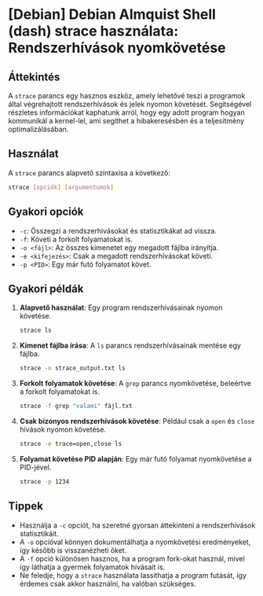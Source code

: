 # [Debian] Debian Almquist Shell (dash) strace használata: Rendszerhívások nyomkövetése

## Áttekintés
A `strace` parancs egy hasznos eszköz, amely lehetővé teszi a programok által végrehajtott rendszerhívások és jelek nyomon követését. Segítségével részletes információkat kaphatunk arról, hogy egy adott program hogyan kommunikál a kernel-lel, ami segíthet a hibakeresésben és a teljesítmény optimalizálásában.

## Használat
A `strace` parancs alapvető szintaxisa a következő:

```bash
strace [opciók] [argumentumok]
```

## Gyakori opciók
- `-c`: Összegzi a rendszerhívásokat és statisztikákat ad vissza.
- `-f`: Követi a forkolt folyamatokat is.
- `-o <fájl>`: Az összes kimenetet egy megadott fájlba irányítja.
- `-e <kifejezés>`: Csak a megadott rendszerhívásokat követi.
- `-p <PID>`: Egy már futó folyamatot követ.

## Gyakori példák
1. **Alapvető használat**: Egy program rendszerhívásainak nyomon követése.
   ```bash
   strace ls
   ```

2. **Kimenet fájlba írása**: A `ls` parancs rendszerhívásainak mentése egy fájlba.
   ```bash
   strace -o strace_output.txt ls
   ```

3. **Forkolt folyamatok követése**: A `grep` parancs nyomkövetése, beleértve a forkolt folyamatokat is.
   ```bash
   strace -f grep "valami" fájl.txt
   ```

4. **Csak bizonyos rendszerhívások követése**: Például csak a `open` és `close` hívások nyomon követése.
   ```bash
   strace -e trace=open,close ls
   ```

5. **Folyamat követése PID alapján**: Egy már futó folyamat nyomkövetése a PID-jével.
   ```bash
   strace -p 1234
   ```

## Tippek
- Használja a `-c` opciót, ha szeretné gyorsan áttekinteni a rendszerhívások statisztikáit.
- A `-o` opcióval könnyen dokumentálhatja a nyomkövetési eredményeket, így később is visszanézheti őket.
- A `-f` opció különösen hasznos, ha a program fork-okat használ, mivel így láthatja a gyermek folyamatok hívásait is.
- Ne feledje, hogy a `strace` használata lassíthatja a program futását, így érdemes csak akkor használni, ha valóban szükséges.